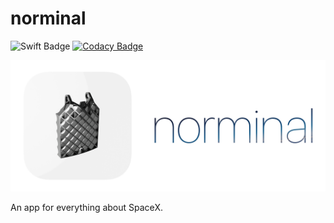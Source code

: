 # norminal

![Swift Badge](https://img.shields.io/static/v1?label=&message=SwiftUI&style=flat&color=fa7343&logoColor=white&logo=swift) [![Codacy Badge](https://api.codacy.com/project/badge/Grade/aa212d641b00463190976ff0459a5269)](https://app.codacy.com/gh/persello/norminal?utm_source=github.com&utm_medium=referral&utm_content=persello/norminal&utm_campaign=Badge_Grade)

![norminal logo](res/logo.png)

An app for everything about SpaceX.
